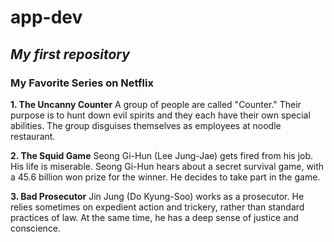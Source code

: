 # **app-dev**
## *My first repository*

### **My Favorite Series on Netflix**

**1. The Uncanny Counter**
A group of people are called "Counter." Their purpose is to hunt down evil spirits and they each have their own special abilities. The group disguises themselves as employees at noodle restaurant.

**2. The Squid Game**
Seong Gi-Hun (Lee Jung-Jae) gets fired from his job. His life is miserable. Seong Gi-Hun hears about a secret survival game, with a 45.6 billion won prize for the winner. He decides to take part in the game.

**3. Bad Prosecutor**
Jin Jung (Do Kyung-Soo) works as a prosecutor. He relies sometimes on expedient action and trickery, rather than standard practices of law. At the same time, he has a deep sense of justice and conscience.
